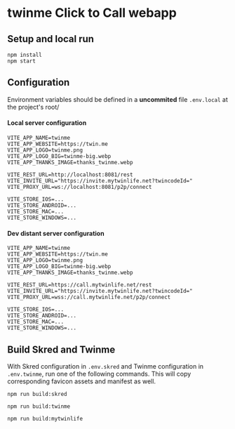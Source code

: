 # twinme Click to Call webapp

## Setup and local run

```
npm install
npm start
```

## Configuration

Environment variables should be defined in a **uncommited** file `.env.local` at the project's root/

#### Local server configuration

```
VITE_APP_NAME=twinme
VITE_APP_WEBSITE=https://twin.me
VITE_APP_LOGO=twinme.png
VITE_APP_LOGO_BIG=twinme-big.webp
VITE_APP_THANKS_IMAGE=thanks_twinme.webp

VITE_REST_URL=http://localhost:8081/rest
VITE_INVITE_URL="https://invite.mytwinlife.net?twincodeId="
VITE_PROXY_URL=ws://localhost:8081/p2p/connect

VITE_STORE_IOS=...
VITE_STORE_ANDROID=...
VITE_STORE_MAC=...
VITE_STORE_WINDOWS=...
```

#### Dev distant server configuration

```
VITE_APP_NAME=twinme
VITE_APP_WEBSITE=https://twin.me
VITE_APP_LOGO=twinme.png
VITE_APP_LOGO_BIG=twinme-big.webp
VITE_APP_THANKS_IMAGE=thanks_twinme.webp

VITE_REST_URL=https://call.mytwinlife.net/rest
VITE_INVITE_URL="https://invite.mytwinlife.net?twincodeId="
VITE_PROXY_URL=wss://call.mytwinlife.net/p2p/connect

VITE_STORE_IOS=...
VITE_STORE_ANDROID=...
VITE_STORE_MAC=...
VITE_STORE_WINDOWS=...
```

## Build Skred and Twinme

With Skred configuration in `.env.skred` and Twinme configuration in `.env.twinme`, run one of the following commands.
This will copy corresponding favicon assets and manifest as well.

```
npm run build:skred
```

```
npm run build:twinme
```

```
npm run build:mytwinlife
```
